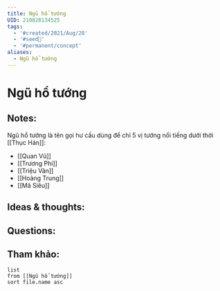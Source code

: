 ```yaml
---
title: Ngũ hổ tướng
UID: 210828134525
tags:
  - '#created/2021/Aug/28'
  - '#seed🥜'
  - '#permanent/concept'
aliases:
  - Ngũ hổ tướng
---
```

# Ngũ hổ tướng

## Notes:
Ngũ hổ tướng là tên gọi hư cấu dùng để chỉ 5 vị tướng nổi tiếng dưới thời [[Thục Hán]]:
- [[Quan Vũ]]
- [[Trương Phi]]
- [[Triệu Vân]]
- [[Hoàng Trung]]
- [[Mã Siêu]]

## Ideas & thoughts:

## Questions:


## Tham khảo:
```dataview
list
from [[Ngũ hổ tướng]]
sort file.name asc
```